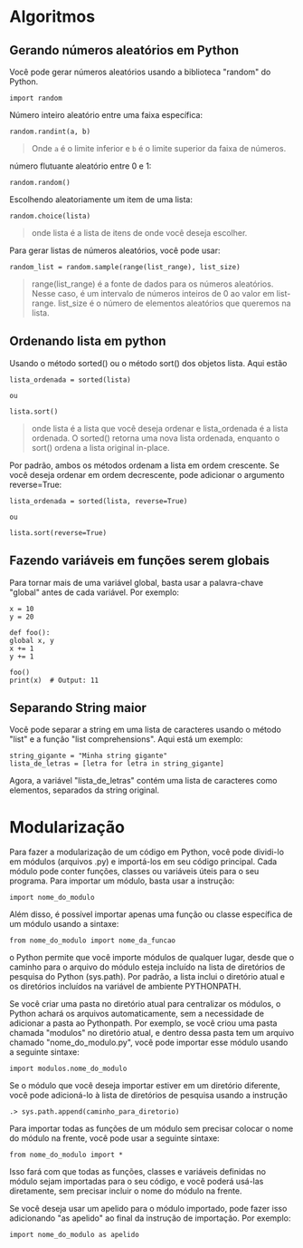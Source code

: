 # Algoritmos

## Gerando números aleatórios em Python

Você pode gerar números aleatórios usando a biblioteca "random" do Python.

    import random

Número inteiro aleatório entre uma faixa específica:

    random.randint(a, b)

> Onde `a` é o limite inferior e `b` é o limite superior da faixa de números.

número flutuante aleatório entre 0 e 1:

    random.random()

Escolhendo aleatoriamente um item de uma lista:

    random.choice(lista)

> onde lista é a lista de itens de onde você deseja escolher.

Para gerar listas de números aleatórios, você pode usar:

    random_list = random.sample(range(list_range), list_size)

> range(list_range) é a fonte de dados para os números aleatórios. Nesse caso, é um intervalo de números inteiros de 0 ao valor em list-range.
> list_size é o número de elementos aleatórios que queremos na lista.


## Ordenando lista em python

Usando o método sorted() ou o método sort() dos objetos lista. Aqui estão 

    lista_ordenada = sorted(lista)

    ou

    lista.sort()

> onde lista é a lista que você deseja ordenar e lista_ordenada é a lista ordenada.
> O sorted() retorna uma nova lista ordenada, enquanto o sort() ordena a lista original in-place.

Por padrão, ambos os métodos ordenam a lista em ordem crescente. Se você deseja ordenar em ordem decrescente, pode adicionar o argumento reverse=True:

    lista_ordenada = sorted(lista, reverse=True)

    ou

    lista.sort(reverse=True)

## Fazendo variáveis em funções serem globais

Para tornar mais de uma variável global, basta usar a palavra-chave "global" antes de cada variável. Por exemplo:

    x = 10
    y = 20

    def foo():
    global x, y
    x += 1
    y += 1

    foo()
    print(x)  # Output: 11

## Separando String maior

Você pode separar a string em uma lista de caracteres usando o método "list" e a função "list comprehensions". Aqui está um exemplo:

    string_gigante = "Minha string gigante"
    lista_de_letras = [letra for letra in string_gigante]

Agora, a variável "lista_de_letras" contém uma lista de caracteres como elementos, separados da string original.

# Modularização

Para fazer a modularização de um código em Python, você pode dividi-lo em módulos (arquivos .py) e importá-los em seu código principal. Cada módulo pode conter funções, classes ou variáveis úteis para o seu programa. Para importar um módulo, basta usar a instrução:

    import nome_do_modulo

Além disso, é possível importar apenas uma função ou classe específica de um módulo usando a sintaxe:

    from nome_do_modulo import nome_da_funcao

o Python permite que você importe módulos de qualquer lugar, desde que o caminho para o arquivo do módulo esteja incluído na lista de diretórios de pesquisa do Python (sys.path). Por padrão, a lista inclui o diretório atual e os diretórios incluídos na variável de ambiente PYTHONPATH.

Se você criar uma pasta no diretório atual para centralizar os módulos, o Python achará os arquivos automaticamente, sem a necessidade de adicionar a pasta ao Pythonpath. Por exemplo, se você criou uma pasta chamada "modulos" no diretório atual, e dentro dessa pasta tem um arquivo chamado "nome_do_modulo.py", você pode importar esse módulo usando a seguinte sintaxe: 

    import modulos.nome_do_modulo

Se o módulo que você deseja importar estiver em um diretório diferente, você pode adicioná-lo à lista de diretórios de pesquisa usando a instrução

    .> sys.path.append(caminho_para_diretorio)
    
Para importar todas as funções de um módulo sem precisar colocar o nome do módulo na frente, você pode usar a seguinte sintaxe: 

    from nome_do_modulo import * 

Isso fará com que todas as funções, classes e variáveis definidas no módulo sejam importadas para o seu código, e você poderá usá-las diretamente, sem precisar incluir o nome do módulo na frente.

Se você deseja usar um apelido para o módulo importado, pode fazer isso adicionando "as apelido" ao final da instrução de importação. Por exemplo:

    import nome_do_modulo as apelido